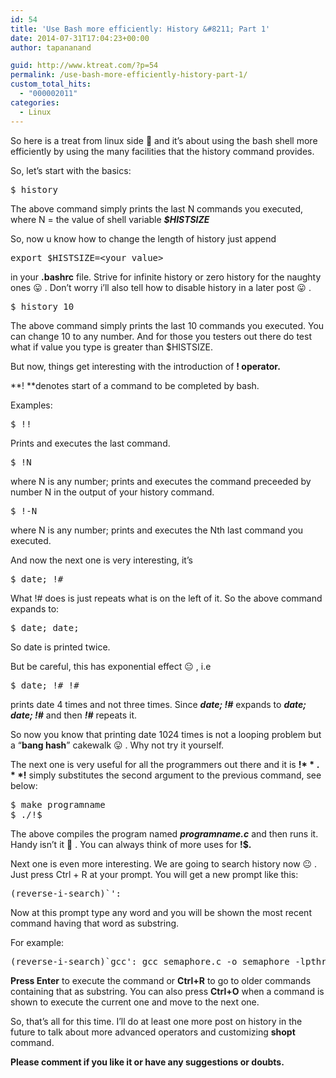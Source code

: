 ```yaml
---
id: 54
title: 'Use Bash more efficiently: History &#8211; Part 1'
date: 2014-07-31T17:04:23+00:00
author: tapananand

guid: http://www.ktreat.com/?p=54
permalink: /use-bash-more-efficiently-history-part-1/
custom_total_hits:
  - "000002011"
categories:
  - Linux
---
```

So here is a treat from linux side 🙂 and it&#8217;s about using the bash shell more efficiently by using the many facilities that the history command provides.

So, let&#8217;s start with the basics:

<pre>$ history</pre>

The above command simply prints the last N commands you executed, where N = the value of shell variable _**$HISTSIZE**_
  
So, now u know how to change the length of history just append

<pre>export $HISTSIZE=&lt;your value&gt;</pre>

in your **.bashrc** file. Strive for infinite history or zero history for the naughty ones 😛 . Don&#8217;t worry i&#8217;ll also tell how to disable history in a later post 😛 .

<pre>$ history 10</pre>

The above command simply prints the last 10 commands you executed. You can change 10 to any number. And for those you testers out there do test what if value you type is greater than $HISTSIZE.

But now, things get interesting with the introduction of **! operator.**

**! **denotes start of a command to be completed by bash.

Examples:

<pre>$ !!</pre>

Prints and executes the last command.

<pre>$ !N</pre>

where N is any number; prints and executes the command preceeded by number N in the output of your history command.

<pre>$ !-N</pre>

where N is any number; prints and executes the Nth last command you executed.

And now the next one is very interesting, it&#8217;s

<!--more-->

<pre>$ date; !#</pre>

What !# does is just repeats what is on the left of it. So the above command expands to:

<pre>$ date; date;</pre>

So date is printed twice.
  
But be careful, this has exponential effect 😐 , i.e

<pre>$ date; !# !#</pre>

prints date 4 times and not three times. Since _**date; !#**_ expands to _**date; date; !#**_ and then _**!#**_ repeats it.

So now you know that printing date 1024 times is not a looping problem but a &#8220;**bang hash**&#8221; cakewalk 😛 . Why not try it yourself.

The next one is very useful for all the programmers out there and it is **!$**. **!$** simply substitutes the second argument to the previous command, see below:

<pre>$ make programname
$ ./!$
</pre>

The above compiles the program named **_programname.c_** and then runs it. Handy isn&#8217;t it 🙂 . You can always think of more uses for **!$.**

Next one is even more interesting. We are going to search history now 😐 . Just press Ctrl + R at your prompt. You will get a new prompt like this:

<pre>(reverse-i-search)`':</pre>

Now at this prompt type any word and you will be shown the most recent command having that word as substring.

For example:

<pre>(reverse-i-search)`gcc': gcc semaphore.c -o semaphore -lpthread
</pre>

**Press Enter** to execute the command or **Ctrl+R** to go to older commands containing that as substring. You can also press **Ctrl+O** when a command is shown to execute the current one and move to the next one.

So, that&#8217;s all for this time. I&#8217;ll do at least one more post on history in the future to talk about more advanced operators and customizing **shopt** command.

**Please comment if you like it or have any suggestions or doubts.**